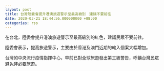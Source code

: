 ```yaml
---
layout: post
title: 台灣陸委會提升港澳旅遊警示至最高級別　建議不要前往
date: 2020-03-21 18:44:56.000000000 +08:00
categories: rss
---
```


在台北，陸委會提升港澳旅遊警示至最高級別的紅色，建議民眾不要前往。

陸委會表示，提高旅遊警示，主要由於香港及澳門近期的輸入個案大幅增加。

台灣的中央流行疫情指揮中心，早前已對全球旅遊發出第三級警告，呼籲台灣民眾避免非必要旅遊。
